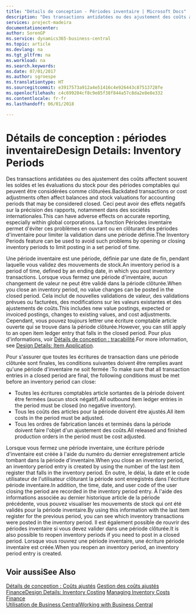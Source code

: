 ```yaml
---
title: "Détails de conception - Périodes inventaire | Microsoft Docs"
description: "Des transactions antidatées ou des ajustement des coûts affectent souvent les soldes et les évaluations du stock pour des périodes comptables qui peuvent être considérées comme clôturées. Ceci peut avoir des effets négatifs sur la précision des rapports, notamment dans des sociétés internationales. La fonction Périodes inventaire permet d'éviter ces problèmes en ouvrant ou en clôturant des périodes d'inventaire pour limiter la validation dans une période définie."
services: project-madeira
documentationcenter: 
author: SorenGP
ms.service: dynamics365-business-central
ms.topic: article
ms.devlang: na
ms.tgt_pltfrm: na
ms.workload: na
ms.search.keywords: 
ms.date: 07/01/2017
ms.author: sgroespe
ms.translationtype: HT
ms.sourcegitcommit: e3917573a912a4e51416c4e926443c87513728fe
ms.openlocfilehash: c4c699204cf8c9e85f38f844a57c8da2e8e8e332
ms.contentlocale: fr-fr
ms.lasthandoff: 06/01/2018

---
```

# <a name="design-details-inventory-periods"></a><span data-ttu-id="d5278-105">Détails de conception : périodes inventaire</span><span class="sxs-lookup"><span data-stu-id="d5278-105">Design Details: Inventory Periods</span></span>
<span data-ttu-id="d5278-106">Des transactions antidatées ou des ajustement des coûts affectent souvent les soldes et les évaluations du stock pour des périodes comptables qui peuvent être considérées comme clôturées.</span><span class="sxs-lookup"><span data-stu-id="d5278-106">Backdated transactions or cost adjustments often affect balances and stock valuations for accounting periods that may be considered closed.</span></span> <span data-ttu-id="d5278-107">Ceci peut avoir des effets négatifs sur la précision des rapports, notamment dans des sociétés internationales.</span><span class="sxs-lookup"><span data-stu-id="d5278-107">This can have adverse effects on accurate reporting, especially within global corporations.</span></span> <span data-ttu-id="d5278-108">La fonction Périodes inventaire permet d'éviter ces problèmes en ouvrant ou en clôturant des périodes d'inventaire pour limiter la validation dans une période définie.</span><span class="sxs-lookup"><span data-stu-id="d5278-108">The Inventory Periods feature can be used to avoid such problems by opening or closing inventory periods to limit posting in a set period of time.</span></span>  

 <span data-ttu-id="d5278-109">Une période inventaire est une période, définie par une date de fin, pendant laquelle vous validez des mouvements de stock.</span><span class="sxs-lookup"><span data-stu-id="d5278-109">An inventory period is a period of time, defined by an ending date, in which you post inventory transactions.</span></span> <span data-ttu-id="d5278-110">Lorsque vous fermez une période d'inventaire, aucun changement de valeur ne peut être validé dans la période clôturée.</span><span class="sxs-lookup"><span data-stu-id="d5278-110">When you close an inventory period, no value changes can be posted in the closed period.</span></span> <span data-ttu-id="d5278-111">Cela inclut de nouvelles validations de valeur, des validations prévues ou facturées, des modifications sur les valeurs existantes et des ajustements de coûts.</span><span class="sxs-lookup"><span data-stu-id="d5278-111">This includes new value postings, expected or invoiced postings, changes to existing values, and cost adjustments.</span></span> <span data-ttu-id="d5278-112">Cependant, vous pouvez toujours lettrer une écriture comptable article ouverte qui se trouve dans la période clôturée.</span><span class="sxs-lookup"><span data-stu-id="d5278-112">However, you can still apply to an open item ledger entry that falls in the closed period.</span></span> <span data-ttu-id="d5278-113">Pour plus d'informations, voir [Détails de conception : traçabilité](design-details-item-application.md).</span><span class="sxs-lookup"><span data-stu-id="d5278-113">For more information, see [Design Details: Item Application](design-details-item-application.md).</span></span>  

 <span data-ttu-id="d5278-114">Pour s'assurer que toutes les écritures de transaction dans une période clôturée sont finales, les conditions suivantes doivent être remplies avant qu'une période d'inventaire ne soit fermée :</span><span class="sxs-lookup"><span data-stu-id="d5278-114">To make sure that all transaction entries in a closed period are final, the following conditions must be met before an inventory period can close:</span></span>  

-   <span data-ttu-id="d5278-115">Toutes les écritures comptables article sortantes de la période doivent être fermées (aucun stock négatif).</span><span class="sxs-lookup"><span data-stu-id="d5278-115">All outbound item ledger entries in the period must be closed (no negative inventory).</span></span>  
-   <span data-ttu-id="d5278-116">Tous les coûts des articles pour la période doivent être ajustés.</span><span class="sxs-lookup"><span data-stu-id="d5278-116">All item costs in the period must be adjusted.</span></span>  
-   <span data-ttu-id="d5278-117">Tous les ordres de fabrication lancés et terminés dans la période doivent faire l'objet d'un ajustement des coûts.</span><span class="sxs-lookup"><span data-stu-id="d5278-117">All released and finished production orders in the period must be cost adjusted.</span></span>  

 <span data-ttu-id="d5278-118">Lorsque vous fermez une période inventaire, une écriture période d'inventaire est créée à l'aide du numéro du dernier enregistrement article tombant dans la période d'inventaire.</span><span class="sxs-lookup"><span data-stu-id="d5278-118">When you close an inventory period, an inventory period entry is created by using the number of the last item register that falls in the inventory period.</span></span> <span data-ttu-id="d5278-119">En outre, le délai, la date et le code utilisateur de l'utilisateur clôturant la période sont enregistrés dans l'écriture période inventaire.</span><span class="sxs-lookup"><span data-stu-id="d5278-119">In addition, the time, date, and user code of the user closing the period are recorded in the inventory period entry.</span></span> <span data-ttu-id="d5278-120">À l'aide des informations associée au dernier historique article de la période précédente, vous pouvez visualiser les mouvements de stock qui ont été validés pour la période inventaire.</span><span class="sxs-lookup"><span data-stu-id="d5278-120">By using this information with the last item register for the previous period, you can see which inventory transactions were posted in the inventory period.</span></span> <span data-ttu-id="d5278-121">Il est également possible de rouvrir des périodes inventaire si vous devez valider dans une période clôturée.</span><span class="sxs-lookup"><span data-stu-id="d5278-121">It is also possible to reopen inventory periods if you need to post in a closed period.</span></span> <span data-ttu-id="d5278-122">Lorsque vous rouvrez une période inventaire, une écriture période inventaire est créée.</span><span class="sxs-lookup"><span data-stu-id="d5278-122">When you reopen an inventory period, an inventory period entry is created.</span></span>  

## <a name="see-also"></a><span data-ttu-id="d5278-123">Voir aussi</span><span class="sxs-lookup"><span data-stu-id="d5278-123">See Also</span></span>  
 <span data-ttu-id="d5278-124">[Détails de conception : Coûts ajustés](design-details-inventory-costing.md) [Gestion des coûts ajustés](finance-manage-inventory-costs.md) [Finance](finance.md)</span><span class="sxs-lookup"><span data-stu-id="d5278-124">[Design Details: Inventory Costing](design-details-inventory-costing.md) [Managing Inventory Costs](finance-manage-inventory-costs.md) [Finance](finance.md)</span></span>  
 [<span data-ttu-id="d5278-125">Utilisation de Business Central</span><span class="sxs-lookup"><span data-stu-id="d5278-125">Working with Business Central</span></span>](ui-work-product.md)

